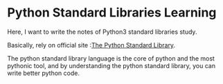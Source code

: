 # Python Standard Libraries Learning

Here, I want to write the notes of Python3 standard libraries study.

Basically, rely on official site :[The Python Standard Library](https://docs.python.org/3.8/library/index.html).

The python standard library language is the core of python and the most pythonic tool, and by understanding the python standard library, you can write better python code.
